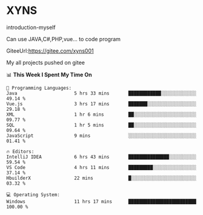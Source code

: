 # XYNS
introduction-myself

Can use JAVA,C#,PHP,vue... to code program

GiteeUrl:https://gitee.com/xyns001

My all projects pushed on gitee

<!--START_SECTION:waka-->
📊 **This Week I Spent My Time On** 

```text
💬 Programming Languages: 
Java                     5 hrs 33 mins       ████████████░░░░░░░░░░░░░   49.14 % 
Vue.js                   3 hrs 17 mins       ███████░░░░░░░░░░░░░░░░░░   29.18 % 
XML                      1 hr 6 mins         ██░░░░░░░░░░░░░░░░░░░░░░░   09.77 % 
SQL                      1 hr 5 mins         ██░░░░░░░░░░░░░░░░░░░░░░░   09.64 % 
JavaScript               9 mins              ░░░░░░░░░░░░░░░░░░░░░░░░░   01.41 % 

🔥 Editors: 
IntelliJ IDEA            6 hrs 43 mins       ███████████████░░░░░░░░░░   59.54 % 
VS Code                  4 hrs 11 mins       █████████░░░░░░░░░░░░░░░░   37.14 % 
HbuilderX                22 mins             █░░░░░░░░░░░░░░░░░░░░░░░░   03.32 % 

💻 Operating System: 
Windows                  11 hrs 17 mins      █████████████████████████   100.00 % 
```


<!--END_SECTION:waka-->
